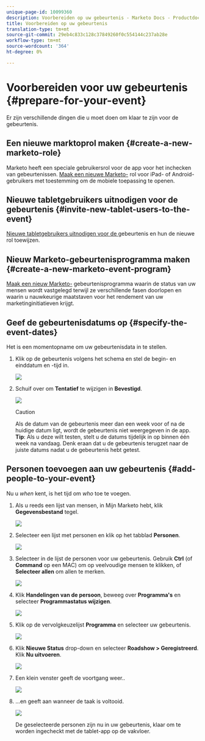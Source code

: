 ```yaml
---
unique-page-id: 10099360
description: Voorbereiden op uw gebeurtenis - Marketo Docs - Productdocumentatie
title: Voorbereiden op uw gebeurtenis
translation-type: tm+mt
source-git-commit: 29eb4c833c128c37849260f0c554144c237ab28e
workflow-type: tm+mt
source-wordcount: '364'
ht-degree: 0%

---
```



# Voorbereiden voor uw gebeurtenis {#prepare-for-your-event}

Er zijn verschillende dingen die u moet doen om klaar te zijn voor de gebeurtenis.

## Een nieuwe marktoprol maken {#create-a-new-marketo-role}

Marketo heeft een speciale gebruikersrol voor de app voor het inchecken van gebeurtenissen.  [Maak een nieuwe Marketo-](https://docs.marketo.com/display/DOCS/Grant+User+Access+to+the+Check-in+App) rol voor iPad- of Android-gebruikers met toestemming om de mobiele toepassing te openen.

## Nieuwe tabletgebruikers uitnodigen voor de gebeurtenis {#invite-new-tablet-users-to-the-event}

[Nieuwe tabletgebruikers uitnodigen voor de ](https://docs.marketo.com/display/DOCS/Grant+User+Access+to+the+Check-in+App) gebeurtenis en hun de nieuwe rol toewijzen.

## Nieuw Marketo-gebeurtenisprogramma maken {#create-a-new-marketo-event-program}

[Maak een nieuw Marketo-](/help/marketo/product-docs/demand-generation/events/understanding-events/create-a-new-event-program.md) gebeurtenisprogramma waarin de status van uw mensen wordt vastgelegd terwijl ze verschillende fasen doorlopen en waarin u nauwkeurige maatstaven voor het rendement van uw marketinginitiatieven krijgt.

## Geef de gebeurtenisdatums op {#specify-the-event-dates}

Het is een momentopname om uw gebeurtenisdata in te stellen.

1. Klik op de gebeurtenis volgens het schema en stel de begin- en einddatum en -tijd in.

   ![](assets/image2016-4-6-15-3a27-3a35.png)

1. Schuif over om **Tentatief** te wijzigen in **Bevestigd**.

   ![](assets/image2016-4-6-15-3a30-3a57.png)

   >[!CAUTION]
   >
   >Als de datum van de gebeurtenis meer dan een week voor of na de huidige datum ligt, wordt de gebeurtenis niet weergegeven in de app. **Tip**: Als u deze wilt testen, stelt u de datums tijdelijk in op binnen één week na vandaag. Denk eraan dat u de gebeurtenis terugzet naar de juiste datums nadat u de gebeurtenis hebt getest.

## Personen toevoegen aan uw gebeurtenis {#add-people-to-your-event}

Nu u *when* kent, is het tijd om *who* toe te voegen.

1. Als u reeds een lijst van mensen, in Mijn Marketo hebt, klik **Gegevensbestand** tegel.

   ![](assets/db.png)

1. Selecteer een lijst met personen en klik op het tabblad **Personen**.

   ![](assets/four.png)

1. Selecteer in de lijst de personen voor uw gebeurtenis. Gebruik **Ctrl** (of **Command** op een MAC) om op veelvoudige mensen te klikken, of **Selecteer allen** om allen te merken.

   ![](assets/five.png)

1. Klik **Handelingen van de persoon**, beweeg over **Programma&#39;s** en selecteer **Programmastatus wijzigen**.

   ![](assets/six.png)

1. Klik op de vervolgkeuzelijst **Programma** en selecteer uw gebeurtenis.

   ![](assets/seven.png)

1. Klik **Nieuwe Status** drop-down en selecteer **Roadshow > Geregistreerd**. Klik **Nu uitvoeren**.

   ![](assets/eight.png)

1. Een klein venster geeft de voortgang weer..

   ![](assets/image2016-4-7-16-3a49-3a7.png)

1. ...en geeft aan wanneer de taak is voltooid.

   ![](assets/ten.png)

   De geselecteerde personen zijn nu in uw gebeurtenis, klaar om te worden ingecheckt met de tablet-app op de vakvloer.
